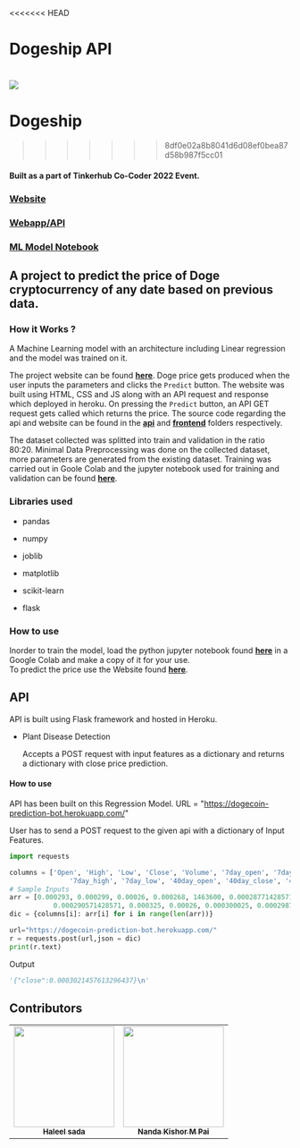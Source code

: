 <<<<<<< HEAD
# Dogeship API

![](https://i.pinimg.com/736x/11/3e/47/113e4759bce931c842b6b96960b6f4d2.jpg)
=======
# Dogeship
>>>>>>> 8df0e02a8b8041d6d08ef0bea87d58b987f5cc01

#### Built as a part of Tinkerhub Co-Coder 2022 Event.

### **[Website](https://haleelsada.github.io/Dogeship/)**
### **[Webapp/API](https://dogecoin-prediction-bot.herokuapp.com/)**
### **[ML Model Notebook](https://github.com/haleelsada/Dogeship/blob/main/model/model_training.ipynb)**

## A project to predict the price of Doge cryptocurrency of any date based on previous data. 

### How it Works ?
A Machine Learning model with an architecture including Linear regression and the model was trained on it.

The project website can be found **[here](https://haleelsada.github.io/Dogeship/)**. Doge price gets produced when the user inputs the parameters and clicks the `Predict` button. The website was built using HTML, CSS and JS along with an API request and response which deployed in heroku. On pressing the `Predict` button, an API GET request gets called which returns the price. The source code regarding the api and website can be found in the **[api](https://github.com/haleelsada/Dogeship/tree/main/api)** and **[frontend](https://github.com/haleelsada/Dogeship/tree/main/frontend)** folders respectively.

The dataset collected was splitted into train and validation in the ratio 80:20.  Minimal Data Preprocessing was done on the collected dataset, more parameters are generated from the existing dataset. Training was carried out in Goole Colab and the jupyter notebook used for training and validation can be found **[here](https://github.com/haleelsada/Dogeship/blob/main/model/model_training.ipynb)**.

### Libraries used
      
  - pandas 

  - numpy 

  - joblib

  - matplotlib

  - scikit-learn

  - flask

### How to use

Inorder to train the model, load the python jupyter notebook found **[here](https://github.com/haleelsada/Dogeship/blob/main/model/model_training.ipynb)** in a Google Colab and make a copy of it for your use.<br>
To predict the price use the Website found **[here](https://haleelsada.github.io/Dogeship/)**.

## API

API is built using Flask framework and hosted in Heroku.

- Plant Disease Detection

    Accepts a POST request with input features as a dictionary and returns a dictionary with close price prediction.
    

#### How to use

API has been built on this Regression Model. URL = "https://dogecoin-prediction-bot.herokuapp.com/"

User has to send a POST request to the given api with a dictionary of Input Features. 

```python
import requests

columns = ['Open', 'High', 'Low', 'Close', 'Volume', '7day_open', '7day_close',
               '7day_high', '7day_low', '40day_open', '40day_close', '40day_high', '40day_low']
# Sample Inputs
arr = [0.000293, 0.000299, 0.00026, 0.000268, 1463600, 0.000287714285714,
           0.000290571428571, 0.000325, 0.00026, 0.000300025, 0.000298775, 0.000467, 0.000223]
dic = {columns[i]: arr[i] for i in range(len(arr))}

url="https://dogecoin-prediction-bot.herokuapp.com/"
r = requests.post(url,json = dic)
print(r.text)
```
Output
```python
'{"close":0.0003021457613296437}\n'
```

## Contributors

<table>
  <tr>

 <td align="center"><a href="https://github.com/haleelsada"><img src="https://avatars.githubusercontent.com/u/75977159?v=4" width="180px;" alt=""/><br /><sub><b>Haleel sada</b></sub></a><br />        

<td align="center"><a href="https://github.com/nandakishormpai"><img src="https://avatars.githubusercontent.com/u/57388834?v=4" width="180px;" alt=""/><br /><sub><b>Nanda Kishor M Pai</b></sub></a><br />


</tr>
</table>
